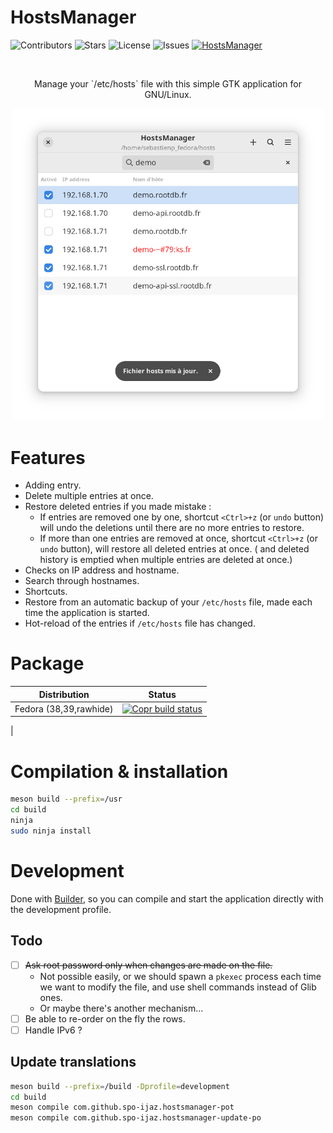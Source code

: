# HostsManager

![Contributors](https://img.shields.io/github/contributors/spo-ijaz/HostsManager)
![Stars](https://img.shields.io/github/stars/spo-ijaz/HostsManager)
![License](https://img.shields.io/github/license/spo-ijaz/HostsManager)
![Issues](https://img.shields.io/github/issues/spo-ijaz/HostsManager)
[![HostsManager](https://img.shields.io/badge/copr-HostsManager-51A2DA?label=COPR&logo=fedora&logoColor=white)](https://copr.fedorainfracloud.org/coprs/spo-ijaz/HostsManager/)


<br/>
<p align="center">Manage your `/etc/hosts` file with this simple GTK application for GNU/Linux.</p>

<p align="center">
  <img width="500" alt="Screenshot" src="./data/screenshots/main.png">
</p>

# Features

* Adding entry.
* Delete multiple entries at once.
* Restore deleted entries if you made mistake :
  * If entries are removed one by one, shortcut `<Ctrl>+z` (or `undo` button) will undo the deletions until there are no more entries to restore.
  * If more than one entries are removed at once, shortcut `<Ctrl>+z` (or `undo` button), will restore all deleted entries at once. ( and deleted history is emptied when multiple entries are deleted at once.)
* Checks on IP address and hostname.
* Search through hostnames.
* Shortcuts.
* Restore from an automatic backup of your `/etc/hosts` file, made each time the application is started.
* Hot-reload of the entries if `/etc/hosts` file has changed.

# Package

| Distribution           | Status                                                                                                                                                                                                                        |
|------------------------|-------------------------------------------------------------------------------------------------------------------------------------------------------------------------------------------------------------------------------|
| Fedora (38,39,rawhide) | [![Copr build status](https://copr.fedorainfracloud.org/coprs/spo-ijaz/HostsManager/package/hosts-manager/status_image/last_build.png)](https://copr.fedorainfracloud.org/coprs/spo-ijaz/HostsManager/package/hosts-manager/) 
|

# Compilation & installation

```sh
meson build --prefix=/usr
cd build
ninja
sudo ninja install
```

# Development

Done with [Builder](https://wiki.gnome.org/Apps/Builder), so you can compile and start the application directly with the development profile.

## Todo

- [ ] ~~Ask root password only when changes are made on the file.~~
	- Not possible easily, or we should spawn a `pkexec` process each time we want to modify the file, and use shell commands instead of Glib ones.
 	- Or maybe there's another mechanism...
- [ ] Be able to re-order on the fly the rows.
- [ ] Handle IPv6 ?

## Update translations

```bash
meson build --prefix=/build -Dprofile=development
cd build
meson compile com.github.spo-ijaz.hostsmanager-pot
meson compile com.github.spo-ijaz.hostsmanager-update-po
```

